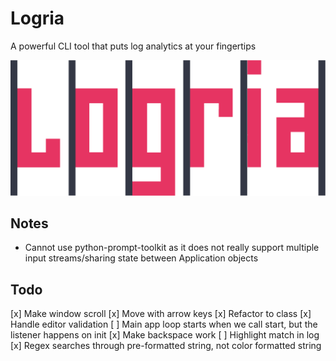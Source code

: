 # Logria
 A powerful CLI tool that puts log analytics at your fingertips

![Logria Logo](/branding/logria.png)

## Notes

- Cannot use python-prompt-toolkit as it does not really support multiple input streams/sharing state between Application objects

## Todo

[x] Make window scroll
[x] Move with arrow keys
[x] Refactor to class
[x] Handle editor validation
[ ] Main app loop starts when we call start, but the listener happens on init
[x] Make backspace work
[ ] Highlight match in log
[x] Regex searches through pre-formatted string, not color formatted string
